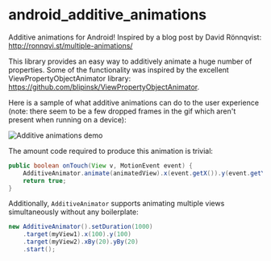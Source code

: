 # android_additive_animations
Additive animations for Android! Inspired by a blog post by David Rönnqvist: http://ronnqvi.st/multiple-animations/

This library provides an easy way to additively animate a huge number of properties. 
Some of the functionality was inspired by the excellent ViewPropertyObjectAnimator library: https://github.com/blipinsk/ViewPropertyObjectAnimator.

Here is a sample of what additive animations can do to the user experience (note: there seem to be a few dropped frames in the gif which aren't present when running on a device):


![Additive animations demo](https://github.com/davidganster/android_additive_animations/blob/master/gif/single_view.gif?raw=true)


The amount code required to produce this animation is trivial:

```java
public boolean onTouch(View v, MotionEvent event) {
    AdditiveAnimator.animate(animatedView).x(event.getX()).y(event.getY()).setDuration(1000).start();
    return true;
}
```

Additionally, `AdditiveAnimator` supports animating multiple views simultaneously without any boilerplate:

```java
new AdditiveAnimator().setDuration(1000)
    .target(myView1).x(100).y(100)
    .target(myView2).xBy(20).yBy(20)
    .start();
```
